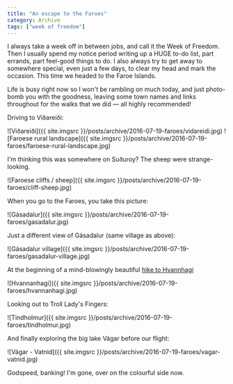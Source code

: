 ```yaml
---
title: "An escape to the Faroes"
category: Archive
tags: ["week of freedom"]
---
```



I always take a week off in between jobs, and call it the Week of Freedom. Then I usually spend my notice period writing up a HUGE to-do list, part errands, part feel-good things to do. I also always try to get away to somewhere special, even just a few days, to clear my head and mark the occasion. This time we headed to the Faroe Islands.

Life is busy right now so I won't be rambling on much today, and just photo-bomb you with the goodness, leaving some town names and links throughout for the walks that we did — all highly recommended!

Driving to Viðareiði:

![Viðareiði]({{ site.imgsrc }}/posts/archive/2016-07-19-faroes/vidareidi.jpg)
![Faroese rural landscape]({{ site.imgsrc }}/posts/archive/2016-07-19-faroes/faroese-rural-landscape.jpg)

I'm thinking this was somewhere on Suðuroy? The sheep were strange-looking.

![Faroese cliffs / sheep]({{ site.imgsrc }}/posts/archive/2016-07-19-faroes/cliff-sheep.jpg)

When you go to the Faroes, you take this picture:

![Gásadalur]({{ site.imgsrc }}/posts/archive/2016-07-19-faroes/gasadalur.jpg)

Just a different view of Gásadalur (same village as above):

![Gásadalur village]({{ site.imgsrc }}/posts/archive/2016-07-19-faroes/gasadalur-village.jpg)

At the beginning of a mind-blowingly beautiful <a href="https://www.tripadvisor.co.uk/ShowUserReviews-g190337-d8481941-r297508072-Hvannhagi-Suduroy.html">hike to Hvannhagi</a>

![Hvannanhagi]({{ site.imgsrc }}/posts/archive/2016-07-19-faroes/hvannanhagi.jpg)

Looking out to Troll Lady's Fingers:

![Tindholmur]({{ site.imgsrc }}/posts/archive/2016-07-19-faroes/tindholmur.jpg)

And finally exploring the big lake Vágar before our flight:

![Vágar - Vatnid]({{ site.imgsrc }}/posts/archive/2016-07-19-faroes/vagar-vatnid.jpg)

Godspeed, banking! I'm gone, over on the colourful side now.
